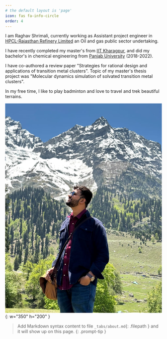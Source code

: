 ```yaml
---
# the default layout is 'page'
icon: fas fa-info-circle
order: 4
---
```

I am Raghav Shrimali, currently working as Assistant project engineer in [HPCL-Rajasthan Refinery Limited](https://www.hrrl.in/) an Oil and gas public sector undertaking.

I have recently completed my master's from [IIT Kharagpur](https://www.iitkgp.ac.in/), and did my bachelor's in chemical engineering from [Panjab University](https://puchd.ac.in/) (2018-2022).

I have co-authored a review paper "Strategies for rational design and applications of transition metal clusters". Topic of my master's thesis project was "Molecular dynamics simulation of solvated transition metal clusters".

In my free time, I like to play badminton and love to travel and trek beautiful terrains. 

![Sonmarg trek](../assets/Sonmarg_trekking.jpeg){: w="350" h="200" }

> Add Markdown syntax content to file `_tabs/about.md`{: .filepath } and it will show up on this page.
{: .prompt-tip }
